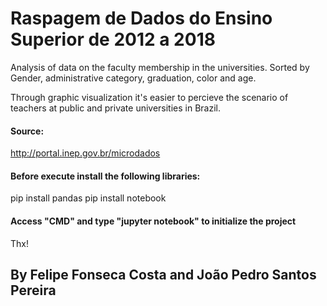 # Raspagem de Dados do Ensino Superior de 2012 a 2018
Analysis of data on the faculty membership in the universities. Sorted by Gender, administrative category, graduation, color and age.

Through graphic visualization it's easier to percieve the scenario of teachers at public and private universities in Brazil.

#### Source:

http://portal.inep.gov.br/microdados

#### Before execute install the following libraries:

pip install pandas
pip install notebook

#### Access "CMD" and type "jupyter notebook" to initialize the project

Thx!

## By Felipe Fonseca Costa and João Pedro Santos Pereira
